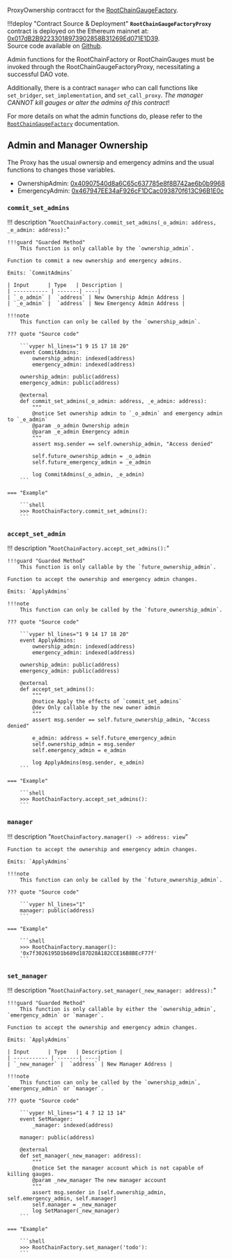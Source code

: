 ProxyOwnership contracct for the [RootChainGaugeFactory](https://etherscan.io/address/0xabC000d88f23Bb45525E447528DBF656A9D55bf5#code).

!!!deploy "Contract Source & Deployment"
    **`RootChainGaugeFactoryProxy`** contract is deployed on the Ethereum mainnet at: [0x017dB2B92233018973902858B31269Ed071E1D39](https://etherscan.io/address/0x017dB2B92233018973902858B31269Ed071E1D39#code).  
    Source code available on [Github](https://github.com/curvefi/curve-dao-contracts/blob/master/contracts/GaugeProxy.vy).


Admin functions for the RootChainFactory or RootChainGauges must be invoked through the RootChainGaugeFactoryProxy, necessitating a successful DAO vote.

Additionally, there is a contract `manager` who can call functions like `set_bridger`, `set_implementation`, and `set_call_proxy`. *The manager CANNOT kill gauges or alter the admins of this contract*!

For more details on what the admin functions do, please refer to the [`RootChainGaugeFactory`](../liquidity-gauge-and-minting-crv/evm-sidechains/RootChainGaugeFactory.md) documentation.



## **Admin and Manager Ownership**

The Proxy has the usual ownersip and emergency admins and the usual functions to changes those variables.

- OwnershipAdmin: [0x40907540d8a6C65c637785e8f8B742ae6b0b9968](https://etherscan.io/address/0x40907540d8a6C65c637785e8f8B742ae6b0b9968)
- EmergencyAdmin: [0x467947EE34aF926cF1DCac093870f613C96B1E0c](https://etherscan.io/address/0x467947EE34aF926cF1DCac093870f613C96B1E0c)


### `commit_set_admins`
!!! description "`RootChainFactory.commit_set_admins(_o_admin: address, _e_admin: address):`"

    !!!guard "Guarded Method"
        This function is only callable by the `ownership_admin`.

    Function to commit a new ownership and emergency admins.

    Emits: `CommitAdmins`

    | Input      | Type   | Description |
    | ----------- | -------| ----|
    | `_o_admin` |  `address` | New Ownership Admin Address |
    | `_e_admin` |  `address` | New Emergency Admin Address |

    !!!note
        This function can only be called by the `ownership_admin`.

    ??? quote "Source code"

        ```vyper hl_lines="1 9 15 17 18 20"
        event CommitAdmins:
            ownership_admin: indexed(address)
            emergency_admin: indexed(address)

        ownership_admin: public(address)
        emergency_admin: public(address)

        @external
        def commit_set_admins(_o_admin: address, _e_admin: address):
            """
            @notice Set ownership admin to `_o_admin` and emergency admin to `_e_admin`
            @param _o_admin Ownership admin
            @param _e_admin Emergency admin
            """
            assert msg.sender == self.ownership_admin, "Access denied"

            self.future_ownership_admin = _o_admin
            self.future_emergency_admin = _e_admin

            log CommitAdmins(_o_admin, _e_admin)
        ```

    === "Example"

        ```shell
        >>> RootChainFactory.commit_set_admins():        
        ```


### `accept_set_admin`
!!! description "`RootChainFactory.accept_set_admins():`"

    !!!guard "Guarded Method"
        This function is only callable by the `future_ownership_admin`.

    Function to accept the ownership and emergency admin changes.

    Emits: `ApplyAdmins`

    !!!note
        This function can only be called by the `future_ownership_admin`.

    ??? quote "Source code"

        ```vyper hl_lines="1 9 14 17 18 20"
        event ApplyAdmins:
            ownership_admin: indexed(address)
            emergency_admin: indexed(address)

        ownership_admin: public(address)
        emergency_admin: public(address)

        @external
        def accept_set_admins():
            """
            @notice Apply the effects of `commit_set_admins`
            @dev Only callable by the new owner admin
            """
            assert msg.sender == self.future_ownership_admin, "Access denied"

            e_admin: address = self.future_emergency_admin
            self.ownership_admin = msg.sender
            self.emergency_admin = e_admin

            log ApplyAdmins(msg.sender, e_admin)
        ```

    === "Example"

        ```shell
        >>> RootChainFactory.accept_set_admins():        
        ```


### `manager`
!!! description "`RootChainFactory.manager() -> address: view`"

    Function to accept the ownership and emergency admin changes.

    Emits: `ApplyAdmins`

    !!!note
        This function can only be called by the `future_ownership_admin`.

    ??? quote "Source code"

        ```vyper hl_lines="1"
        manager: public(address)
        ```

    === "Example"

        ```shell
        >>> RootChainFactory.manager():
        '0x7f3026195D1b689d187D28A182CCE16B8BEcF77f'        
        ```


### `set_manager`
!!! description "`RootChainFactory.set_manager(_new_manager: address):`"

    !!!guard "Guarded Method"
        This function is only callable by either the `ownership_admin`, `emergency_admin` or `manager`.

    Function to accept the ownership and emergency admin changes.

    Emits: `ApplyAdmins`

    | Input      | Type   | Description |
    | ----------- | -------| ----|
    | `_new_manager` |  `address` | New Manager Address |

    !!!note
        This function can only be called by the `ownership_admin`, `emergency_admin` or `manager`.

    ??? quote "Source code"

        ```vyper hl_lines="1 4 7 12 13 14"
        event SetManager:
            _manager: indexed(address)

        manager: public(address)

        @external
        def set_manager(_new_manager: address):
            """
            @notice Set the manager account which is not capable of killing gauges.
            @param _new_manager The new manager account
            """
            assert msg.sender in [self.ownership_admin, self.emergency_admin, self.manager]
            self.manager = _new_manager
            log SetManager(_new_manager)
        ```

    === "Example"

        ```shell
        >>> RootChainFactory.set_manager('todo'):
        ```

